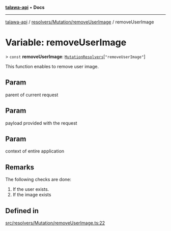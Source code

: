 [**talawa-api**](../../../../README.md) • **Docs**

***

[talawa-api](../../../../modules.md) / [resolvers/Mutation/removeUserImage](../README.md) / removeUserImage

# Variable: removeUserImage

\> `const` **removeUserImage**: [`MutationResolvers`](../../../../types/generatedGraphQLTypes/type-aliases/MutationResolvers.md)\[`"removeUserImage"`\]

This function enables to remove user image.

## Param

parent of current request

## Param

payload provided with the request

## Param

context of entire application

## Remarks

The following checks are done:
1. If the user exists.
2. If the image exists

## Defined in

[src/resolvers/Mutation/removeUserImage.ts:22](https://github.com/PalisadoesFoundation/talawa-api/blob/d0c167bb942c4778fba221c2cdd27665fc7dbf61/src/resolvers/Mutation/removeUserImage.ts#L22)

